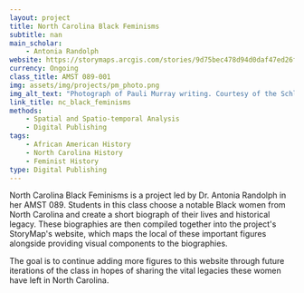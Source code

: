 ```yaml
---
layout: project
title: North Carolina Black Feminisms
subtitle: nan
main_scholar: 
    - Antonia Randolph
website: https://storymaps.arcgis.com/stories/9d75bec478d94d0daf47ed26f17830ca
currency: Ongoing
class_title: AMST 089-001
img: assets/img/projects/pm_photo.png
img_alt_text: "Photograph of Pauli Murray writing. Courtesy of the Schlesinger Library at Harvard University"
link_title: nc_black_feminisms
methods:
    - Spatial and Spatio-temporal Analysis
    - Digital Publishing
tags:
    - African American History
    - North Carolina History
    - Feminist History
type: Digital Publishing
---
```

North Carolina Black Feminisms is a project led by Dr. Antonia Randolph in her AMST 089. Students in this class choose a notable Black women from North Carolina and create a short biograph of their lives and historical legacy. These biographies are then compiled together into the project's StoryMap's website, which maps the local of these important figures alongside providing visual components to the biographies. 

The goal is to continue adding more figures to this website through future iterations of the class in hopes of sharing the vital legacies these women have left in North Carolina.